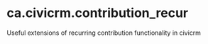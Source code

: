 ca.civicrm.contribution_recur
=============================

Useful extensions of recurring contribution functionality in civicrm
